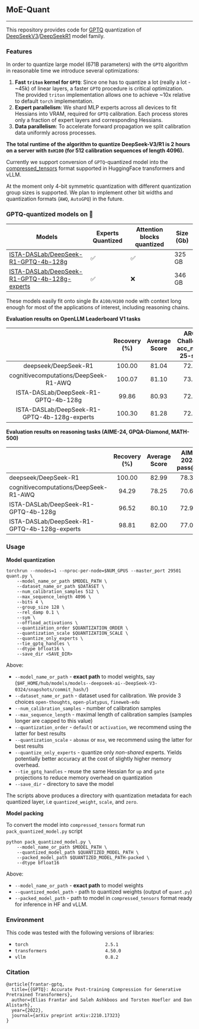 ## MoE-Quant
---

This repository provides code for [GPTQ](https://arxiv.org/abs/2210.17323) quantization of [DeepSeekV3](https://huggingface.co/deepseek-ai/DeepSeek-V3)/[DeepSeekR1](https://huggingface.co/deepseek-ai/DeepSeek-R1) model family.

### Features

In order to quantize large model (671B parameters) with the `GPTQ` algorithm in reasonable time we introduce several optimizations:

1) **Fast `triton` kernel for `GPTQ`**: 
Since one has to quantize a lot (really a lot - ~45k) of linear layers, a faster `GPTQ` procedure is critical optimization. The provided `triton` implementation allows one to achieve ~10x relative to default `torch` implementation.
2) **Expert parallelism**: We shard MLP experts across all devices to fit Hessians into VRAM, required for `GPTQ` calibration. Each process stores only a fraction of expert layers and corresponding Hessians.
3) **Data parallelism**:  To accelerate forward propagation we split calibration data uniformly across processes.

**The total runtime of the algorithm to quantize DeepSeek-V3/R1 is 2 hours on a server with `8xH100` (for 512 calibration sequences of length 4096).**  

Currently we support conversion of `GPTQ`-quantized model into the [compressed_tensors](https://github.com/neuralmagic/compressed-tensors) format supported in HuggingFace transformers and vLLM. 

At the moment only 4-bit symmetric quantization with different quantization group sizes is supported.
We plan to implement other bit widths and quantization formats (`AWQ`, `AutoGPQ`) in the future. 


### GPTQ-quantized models on 🤗

| Models | Experts Quantized | Attention blocks quantized | Size (Gb) |
| ------ |  --------- | --------- | --------- |
| [ISTA-DASLab/DeepSeek-R1-GPTQ-4b-128g](https://huggingface.co/ISTA-DASLab/DeepSeek-R1-GPTQ-4b-128g) | ✅  | ✅  | 325 GB |
| [ISTA-DASLab/DeepSeek-R1-GPTQ-4b-128g-experts](https://huggingface.co/ISTA-DASLab/DeepSeek-R1-GPTQ-4b-128g-experts)| ✅ | ❌ | 346 GB |

These models easily fit onto single 8x `A100/H100` node with context long enough for most of the applications of interest, including reasoning chains.

**Evaluation results on OpenLLM Leaderboard V1 tasks** 

|                                              | Recovery (%) | Average Score | ARC-Challenge<br>acc_norm, 25-shot | GSM8k<br>exact_match, 5-shot | HellaSwag<br>acc_norm, 10-shot | MMLU<br>acc, 5-shot | TruthfulQA<br>mc2, 0-shot | WinoGrande<br>acc, 5-shot |
| :------------------------------------------: | :----------: | :-----------: | :--------------------------------: | :--------------------------: | :----------------------------: | :-----------------: | :-----------------------: | :-----------------------: |
| deepseek/DeepSeek-R1                         | 100.00       | 81.04         | 72.53                              | 95.91                        | 89.30                          | 87.22               | 59.28                     | 82.00                     |
| cognitivecomputations/DeepSeek-R1-AWQ        | 100.07       | 81.10         | 73.12                              | 95.15                        | 89.07                          | 86.86               | 60.09                     | 82.32                     |
| ISTA-DASLab/DeepSeek-R1-GPTQ-4b-128g         | 99.86        | 80.93         | 72.70                              | 95.68                        | 89.25                          | 86.83               | 58.77                     | 82.32                     |
| ISTA-DASLab/DeepSeek-R1-GPTQ-4b-128g-experts | 100.30       | 81.28         | 72.53                              | 95.68                        | 89.36                          | 86.99               | 59.77                     | 83.35                     |

**Evaluation results on reasoning tasks (AIME-24, GPQA-Diamond, MATH-500)** 

|                                              | Recovery (%) | Average Score | AIME 2024<br>pass@1 | MATH-500<br>pass@1 | GPQA Diamond<br>pass@1 |
| -------------------------------------------- | :----------: | :-----------: | :-----------------: | :----------------: | :--------------------: |
| deepseek/DeepSeek-R1                         | 100.00       | 82.99         | 78.33               | 97.24              | 73.38                  |
| cognitivecomputations/DeepSeek-R1-AWQ        | 94.29        | 78.25         | 70.67               | 93.64              | 70.46                  |
| ISTA-DASLab/DeepSeek-R1-GPTQ-4b-128g         | 96.52        | 80.10         | 72.96               | 97.09              | 70.26                  |
| ISTA-DASLab/DeepSeek-R1-GPTQ-4b-128g-experts | 98.81        | 82.00         | 77.00               | 97.08              | 71.92                  |

### Usage

**Model quantization**

```shell
torchrun --nnodes=1 --nproc-per-node=$NUM_GPUS --master_port 29501 quant.py \
    --model_name_or_path $MODEL_PATH \
    --dataset_name_or_path $DATASET \
    --num_calibration_samples 512 \
    --max_sequence_length 4096 \
    --bits 4 \
    --group_size 128 \
    --rel_damp 0.1 \
    --sym \
    --offload_activations \
    --quantization_order $QUANTIZATION_ORDER \
    --quantization_scale $QUANTIZATION_SCALE \
    --quantize_only_experts \
    --tie_gptq_handles \
    --dtype bfloat16 \
    --save_dir <SAVE_DIR>
```

Above:
* `--model_name_or_path` - **exact path** to model weights, say (`$HF_HOME/hub/models/models--deepseek-ai--DeepSeek-V3-0324/snapshots/commit_hash/`)
* `--dataset_name_or_path` - dataset used for calibration. We provide 3 choices `open-thoughts`, `open-platypus`, `fineweb-edu`
* `--num_calibration_samples` - number of calibration samples
* `--max_sequence_length` - maximal length of calibration samples (samples longer are capped to this value)
* `--quantization_order` - `default` or `activation`, we recommend using the latter for best results
* `--quantization_scale` - `absmax` or `mse`, we recommend using the latter for best results
* `--quantize_only_experts` - quantize only *non-shared* experts. Yields potentially better accuracy at the cost of slightly higher memory overhead.
* `--tie_gptq_handles` - reuse the same Hessian for `up` and `gate` projections to reduce memory overhead on quantization
* `--save_dir` - directory to save the model

The scripts above produces a directory with quantization metadata for each quantized layer, i.e `quantized_weight`, `scale`, and `zero`.

**Model packing**

To convert the model into `compressed_tensors` format run `pack_quantized_model.py` script

```shell
python pack_quantized_model.py \
    --model_name_or_path $MODEL_PATH \
    --quantized_model_path $QUANTIZED_MODEL_PATH \
    --packed_model_path $QUANTIZED_MODEL_PATH-packed \
    --dtype bfloat16
```

Above:
* `--model_name_or_path` - **exact path** to model weights
* `--quantized_model_path` - path to quantized weights (output of `quant.py`)
* `--packed_model_path` - path to model in `compressed_tensors` format ready for inference in HF and vLLM.

### Environment

This code was tested with the following versions of libraries:
* `torch                             2.5.1` 
* `transformers                      4.50.0`
* `vllm                              0.8.2`

### Citation

```
@article{frantar-gptq,
  title={{GPTQ}: Accurate Post-training Compression for Generative Pretrained Transformers}, 
  author={Elias Frantar and Saleh Ashkboos and Torsten Hoefler and Dan Alistarh},
  year={2022},
  journal={arXiv preprint arXiv:2210.17323}
}
```
